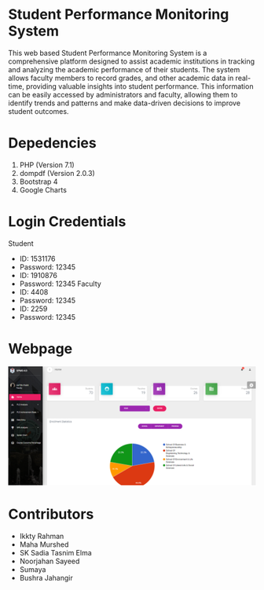 # Student Performance Monitoring System
This web based Student Performance Monitoring System is a comprehensive platform designed to assist academic institutions in tracking and analyzing the academic performance of their students.
The system allows faculty members to record grades, and other academic data in real-time, providing valuable insights into student performance. This information can be easily accessed by administrators and faculty, allowing them to identify trends and patterns and make data-driven decisions to improve student outcomes.

# Depedencies
1. PHP (Version 7.1)
2. dompdf (Version 2.0.3)
3. Bootstrap 4
4. Google Charts

# Login Credentials
Student
+ ID: 1531176
+ Password: 12345
+ ID: 1910876
+ Password: 12345
Faculty
+ ID: 4408
+ Password: 12345
+ ID: 2259
+ Password: 12345

# Webpage

![Faculty Dashboard](img/faculty_dashboard.png)


# Contributors
+ Ikkty Rahman
+ Maha Murshed
+ SK Sadia Tasnim Elma
+ Noorjahan Sayeed
+ Sumaya
+ Bushra Jahangir


